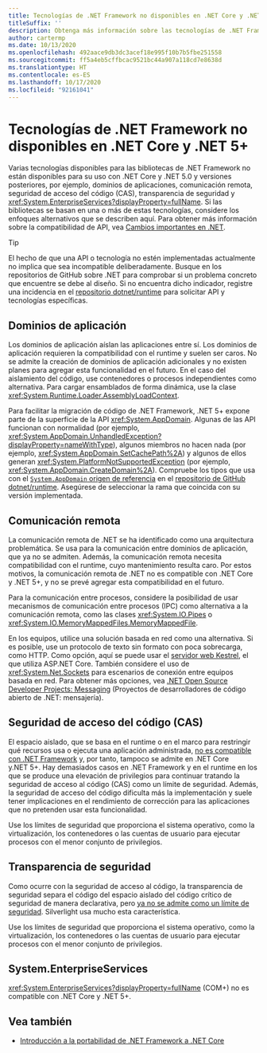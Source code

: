 ```yaml
---
title: Tecnologías de .NET Framework no disponibles en .NET Core y .NET 5+
titleSuffix: ''
description: Obtenga más información sobre las tecnologías de .NET Framework que no están disponibles en .NET Core y .NET 5.0 y versiones posteriores.
author: cartermp
ms.date: 10/13/2020
ms.openlocfilehash: 492aace9db3dc3acef18e995f10b7b5fbe251558
ms.sourcegitcommit: ff5a4eb5cffbcac9521bc44a907a118cd7e8638d
ms.translationtype: HT
ms.contentlocale: es-ES
ms.lasthandoff: 10/17/2020
ms.locfileid: "92161041"
---
```

# <a name="net-framework-technologies-unavailable-on-net-core-and-net-5"></a>Tecnologías de .NET Framework no disponibles en .NET Core y .NET 5+

Varias tecnologías disponibles para las bibliotecas de .NET Framework no están disponibles para su uso con .NET Core y .NET 5.0 y versiones posteriores, por ejemplo, dominios de aplicaciones, comunicación remota, seguridad de acceso del código (CAS), transparencia de seguridad y <xref:System.EnterpriseServices?displayProperty=fullName>. Si las bibliotecas se basan en una o más de estas tecnologías, considere los enfoques alternativos que se describen aquí. Para obtener más información sobre la compatibilidad de API, vea [Cambios importantes en .NET](../compatibility/breaking-changes.md).

> [!TIP]
> El hecho de que una API o tecnología no estén implementadas actualmente no implica que sea incompatible deliberadamente. Busque en los repositorios de GitHub sobre .NET para comprobar si un problema concreto que encuentre se debe al diseño. Si no encuentra dicho indicador, registre una incidencia en el [repositorio dotnet/runtime](https://github.com/dotnet/runtime/issues) para solicitar API y tecnologías específicas.

## <a name="application-domains"></a>Dominios de aplicación

Los dominios de aplicación aíslan las aplicaciones entre sí. Los dominios de aplicación requieren la compatibilidad con el runtime y suelen ser caros. No se admite la creación de dominios de aplicación adicionales y no existen planes para agregar esta funcionalidad en el futuro. En el caso del aislamiento del código, use contenedores o procesos independientes como alternativa. Para cargar ensamblados de forma dinámica, use la clase <xref:System.Runtime.Loader.AssemblyLoadContext>.

Para facilitar la migración de código de .NET Framework, .NET 5+ expone parte de la superficie de la API <xref:System.AppDomain>. Algunas de las API funcionan con normalidad (por ejemplo, <xref:System.AppDomain.UnhandledException?displayProperty=nameWithType>), algunos miembros no hacen nada (por ejemplo, <xref:System.AppDomain.SetCachePath%2A>) y algunos de ellos generan <xref:System.PlatformNotSupportedException> (por ejemplo, <xref:System.AppDomain.CreateDomain%2A>). Compruebe los tipos que usa con el [`System.AppDomain` origen de referencia](https://github.com/dotnet/runtime/blob/master/src/libraries/System.Private.CoreLib/src/System/AppDomain.cs) en el [repositorio de GitHub dotnet/runtime](https://github.com/dotnet/runtime). Asegúrese de seleccionar la rama que coincida con su versión implementada.

## <a name="remoting"></a>Comunicación remota

La comunicación remota de .NET se ha identificado como una arquitectura problemática. Se usa para la comunicación entre dominios de aplicación, que ya no se admiten. Además, la comunicación remota necesita compatibilidad con el runtime, cuyo mantenimiento resulta caro. Por estos motivos, la comunicación remota de .NET no es compatible con .NET Core y .NET 5+, y no se prevé agregar esta compatibilidad en el futuro.

Para la comunicación entre procesos, considere la posibilidad de usar mecanismos de comunicación entre procesos (IPC) como alternativa a la comunicación remota, como las clases <xref:System.IO.Pipes> o <xref:System.IO.MemoryMappedFiles.MemoryMappedFile>.

En los equipos, utilice una solución basada en red como una alternativa. Si es posible, use un protocolo de texto sin formato con poca sobrecarga, como HTTP. Como opción, aquí se puede usar el [servidor web Kestrel](/aspnet/core/fundamentals/servers/kestrel), el que utiliza ASP.NET Core. También considere el uso de <xref:System.Net.Sockets> para escenarios de conexión entre equipos basada en red. Para obtener más opciones, vea [.NET Open Source Developer Projects: Messaging](https://github.com/Microsoft/dotnet/blob/master/dotnet-developer-projects.md#messaging) (Proyectos de desarrolladores de código abierto de .NET: mensajería).

## <a name="code-access-security-cas"></a>Seguridad de acceso del código (CAS)

El espacio aislado, que se basa en el runtime o en el marco para restringir qué recursos usa o ejecuta una aplicación administrada, [no es compatible con .NET Framework](../../framework/misc/code-access-security.md) y, por tanto, tampoco se admite en .NET Core y.NET 5+. Hay demasiados casos en .NET Framework y en el runtime en los que se produce una elevación de privilegios para continuar tratando la seguridad de acceso al código (CAS) como un límite de seguridad. Además, la seguridad de acceso del código dificulta más la implementación y suele tener implicaciones en el rendimiento de corrección para las aplicaciones que no pretenden usar esta funcionalidad.

Use los límites de seguridad que proporciona el sistema operativo, como la virtualización, los contenedores o las cuentas de usuario para ejecutar procesos con el menor conjunto de privilegios.

## <a name="security-transparency"></a>Transparencia de seguridad

Como ocurre con la seguridad de acceso al código, la transparencia de seguridad separa el código del espacio aislado del código crítico de seguridad de manera declarativa, pero [ya no se admite como un límite de seguridad](../../framework/misc/security-transparent-code.md). Silverlight usa mucho esta característica.

Use los límites de seguridad que proporciona el sistema operativo, como la virtualización, los contenedores o las cuentas de usuario para ejecutar procesos con el menor conjunto de privilegios.

## <a name="systementerpriseservices"></a>System.EnterpriseServices

<xref:System.EnterpriseServices?displayProperty=fullName> (COM+) no es compatible con .NET Core y .NET 5+.

## <a name="see-also"></a>Vea también

- [Introducción a la portabilidad de .NET Framework a .NET Core](index.md)
